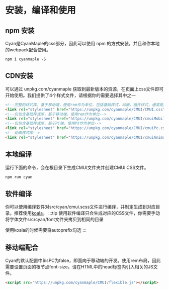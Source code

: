 # 安装，编译和使用
## npm 安装
Cyan是CyanMaple的css部分，因此可以使用 npm 的方式安装，并且和你本地的webpack配合使用。
```
npm i cyanmaple -S
```
## CDN安装
可以通过 unpkg.com/cyanmaple 获取到最新版本的资源，在页面上css文件即可开始使用。我们提供了4个样式文件，请根据你的需要选择其中之一
```html
<!--完整的样式库，基于移动端，使用rem作为单位，包括基础样式，动画，组件样式，通常是配合maple组件使用-->
<link rel="stylesheet" href="https://unpkg.com/cyanmaple/CMUI/CMUI.css">
<!--仅包含基础样式库，基于移动端，使用rem作为单位-->
<link rel="stylesheet" href="https://unpkg.com/cyanmaple/CMUI/cmuiMobile.css">
<!--仅包含基础样式库，基于PC端，使用PX作为单位-->
<link rel="stylesheet" href="https://unpkg.com/cyanmaple/CMUI/cmuiPc.css">
<!--动画样式库-->
<link rel="stylesheet" href="https://unpkg.com/cyanmaple/CMUI/cmuiAnimate.css">

```
## 本地编译
运行下面的命令，会在根目录下生成CMUI文件夹并创建CMUI.CSS文件。
```html
npm run cyan
```
## 软件编译
你可以使用编译软件对src/cyan/cmui.scss文件进行编译，并制定生成到对应目录。推荐使用[koala](http://koala-app.com)。
:::tip
使用软件编译只会生成对应的CSS文件，你需要手动将字体文件src/cyan/font文件夹拷贝到相同的目录

使用koala的时候需要将autoprefix勾选
:::
## 移动端配合
Cyan的默认配置中$isPC为false，即面向于移动端的开发。使用rem布局，因此需要设置页面的根节点font-size。请在HTML中的head标签内引入相关的JS文件。
```html
<script src="https://unpkg.com/cyanmaple/CMUI/flexible.js"></script>
```

